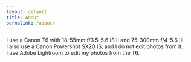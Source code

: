 ```yaml
---
layout: default
title: About
permalink: /about/
---
```

I use a Canon T6 with 18-55mm f/3.5-5.6 IS II and 75-300mm f/4-5.6 III.<br>
I also use a Canon Powershot SX20 IS, and I do not edit photos from it.<br>
I use Adobe Lightroom to edit my photos from the T6.
